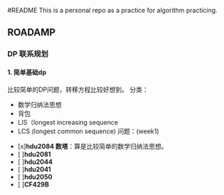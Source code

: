 #README
This is a personal repo as a practice for algorithm practicing.

## ROADAMP
### DP 联系规划
#### 1. 简单基础dp
比较简单的DP问题，转移方程比较好想到。 分类：
* 数学归纳法思想
* 背包
* LIS（longest increasing sequence
* LCS (longest common sequence)
问题：(week1)
- [x]**hdu2084 数塔**：算是比较简单的数学归纳法思想。 
- [ ]**hdu2081** 
- [ ]**hdu2044**
- [ ]**hdu2041**
- [ ]**hdu2050**
- [ ]**CF429B**

